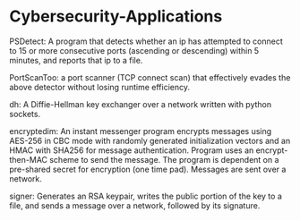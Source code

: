 # Cybersecurity-Applications

PSDetect: 
A program that detects whether an ip has attempted to connect to 15 or more consecutive 
ports (ascending or descending) within 5 minutes, and reports that ip to a file.

PortScanToo: 
a port scanner (TCP connect scan) that effectively evades the above detector without losing 
runtime efficiency.

dh:
A Diffie-Hellman key exchanger over a network written with python sockets.

encryptedim:
An instant messenger program encrypts messages using AES-256 in CBC mode with randomly generated 
initialization vectors and an HMAC with SHA256 for message authentication. Program uses an 
encrypt-then-MAC scheme to send the message. The program is dependent on a pre-shared secret for
encryption (one time pad). Messages are sent over a network.

signer:
Generates an RSA keypair, writes the public portion of the key to a file, and sends a message over a 
network, followed by its signature.

